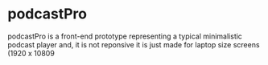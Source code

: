 # podcastPro

podcastPro is a front-end prototype representing a typical minimalistic podcast player and, it is not reponsive it is just made for laptop size screens (1920 x 10809
